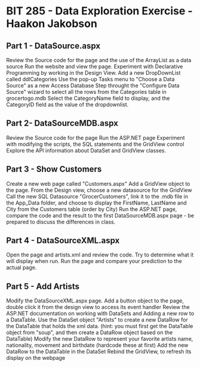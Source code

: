 # BIT 285 - Data Exploration Exercise - Haakon Jakobson
## Part 1 -  DataSource.aspx
Review the Source code for the page and the use of the ArrayList as a data source
Run the website and view the page.
Experiment with Declarative Programming by working in the Design View. Add a new DropDownList called ddlCategories
Use the pop-up Tasks menu to "Choose a Data Source" as a new Access Database
Step throught the "Configure Data Source" wizard to select all the rows from the Categories table in grocertogo.mdb
Select the CategoryName field to display, and the CategoryID field as the value of the dropdownlist.
## Part 2- DataSourceMDB.aspx
Review the Source code for the page 
Run the ASP.NET page
Experiment with modifying the scripts, the SQL statements and the GridView control
Explore the API information about DataSet and GridView classes.
## Part 3 - Show Customers
Create a new web page called "Customers.aspx"
Add a GridView object to the page. From the Design view, choose a new datasource for the GridView
Call the new SQL Datasource "GrocerCustomers", link it to the .mdb file in the App_Data folder, and choose to display the FirstName, LastName and City from the Customers table (order by City)
Run the ASP.NET page, compare the code and the result to the first DataSourceMDB.aspx page - be prepared to discuss the differences in class.
## Part 4 - DataSourceXML.aspx
Open the page and artists.xml and review the code. Try to determine what it will display when run.
Run the page and compare your prediction to the actual page.
## Part 5 - Add Artists
Modify the DataSourceXML.aspx page.
Add a button object to the page, double click it from the design view to access its event handler
Review the ASP.NET documentation on working with DataSets and Adding a new row to a DataTable. Use the DataSet object "Artists" to create a new DataRow for the DataTable that holds the xml data. (hint: you must first get the DataTable object  from "soup", and then create a DataRow object based on the DataTable)
Modify the new DataRow to represent your favorite artists name, nationality, movement and birthdate (hardcode these at first)
Add the new DataRow to the DataTable in the DataSet
Rebind the GridView, to refresh its display on the webpage